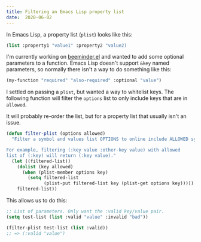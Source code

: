 ```yaml
---
title: Filtering an Emacs Lisp property list
date:  2020-06-02
---
```


In Emacs Lisp, a property list (`plist`) looks like this:

```lisp
(list :property1 "value1" :property2 "value2)
```

I'm currently working on [beeminder.el](/projects/beeminder.el/) and wanted to
add some optional parameters to a function. Emacs Lisp doesn't support `&key`
named parameters, so normally there isn't a way to do something like this:

```lisp
(my-function "required" "also-required" :optional "value")
```

I settled on passing a `plist`, but wanted a way to whitelist keys. The
following function will filter the `options` list to only include keys that are
in `allowed`.

It will probably re-order the list, but for a property list that usually isn't
an issue.

```lisp
(defun filter-plist (options allowed)
  "Filter a symbol and values list OPTIONS to online include ALLOWED symbols.

For example, filtering (:key value :other-key value) with allowed
list of (:key) will return (:key value)."
  (let ((filtered-list))
    (dolist (key allowed)
      (when (plist-member options key)
        (setq filtered-list
              (plist-put filtered-list key (plist-get options key)))))
    filtered-list))
```

This allows us to do this:

```lisp
;; List of parameters. Only want the :valid key/value pair.
(setq test-list (list :valid "value" :invalid "bad"))

(filter-plist test-list (list :valid))
;; => (:valid "value")
```
